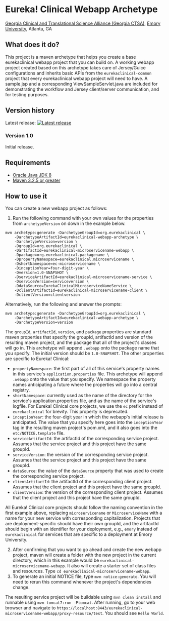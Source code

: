 # Eureka! Clinical Webapp Archetype
[Georgia Clinical and Translational Science Alliance (Georgia CTSA)](http://www.georgiactsa.org), [Emory University](http://www.emory.edu), Atlanta, GA

## What does it do?
This project is a maven archetype that helps you create a base eurekaclinical 
webapp project that you can build on. A working webapp project created based on 
this archetype takes care of Jersey/Guice configurations and inherits basic 
APIs from the `eurekaclinical-common` project that every eurekaclinical webapp 
project will need to have. A sample.jsp and a corresponding 
ViewSampleServlet.java are included for demonstrating the workflow and Jersey 
client/server communication, and for testing purposes. 

## Version history
Latest release: [![Latest release](https://maven-badges.herokuapp.com/maven-central/org.eurekaclinical/eurekaclinical-webapp-archetype/badge.svg)](https://maven-badges.herokuapp.com/maven-central/org.eurekaclinical/eurekaclinical-webapp-archetype)

### Version 1.0
Initial release.

## Requirements
* [Oracle Java JDK 8](http://www.oracle.com/technetwork/java/javase/overview/index.html)
* [Maven 3.2.5 or greater](https://maven.apache.org)

## How to use it
You can create a new webapp project as follows:

1) Run the following command with your own values for the properties from 
`archetypeVersion` on down in the example below.
```
mvn archetype:generate -DarchetypeGroupId=org.eurekaclinical \
    -DarchetypeArtifactId=eurekaclinical-webapp-archetype \
    -DarchetypeVersion=version \
    -DgroupId=org.eurekaclinical \
    -DartifactId=eurekaclinical-microservicename-webapp \
    -Dpackage=org.eurekaclinical.packagename \
    -DpropertyNamespace=eurekaclinical.microservicename \
    -DshortNamespace=ec-microservicename \
    -DinceptionYear=four-digit-year \
    -Dversion=1.0-SNAPSHOT \
    -DserviceArtifactId=eurekaclinical-microservicename-service \
    -DserviceVersion=serviceversion \
    -DdataSource=EurekaClinicalMicroserviceNameService \
    -DclientArtifactId=eurekaclinical-microservicename-client \
    -DclientVersion=clientversion
```
Alternatively, run the following and answer the prompts:
```
mvn archetype:generate -DarchetypeGroupId=org.eurekaclinical \
    -DarchetypeArtifactId=eurekaclinical-webapp-archetype \
    -DarchetypeVersion=version
```
The `groupId`, `artifactId`, `version`, and `package` properties are standard 
maven properties that specify the groupId, artifactId and version of the 
resulting maven project, and the package that all of the project's classes will 
go in. This archetype will append `.webapp` onto the package name that you 
specify. The initial version should be `1.0-SNAPSHOT`. The other properties are 
specific to Eureka! Clinical:
* `propertyNamespace`: the first part of all of this service's property names 
in this service's `application.properties` file. This archetype will append
`.webapp` onto the value that you specify. We namespace the property names 
anticipating a future where the properties will go into a central registry.
* `shortNamespace`: currently used as the name of the directory for the 
service's application.properties file, and as the name of the service's 
logfile. For Eureka! Clinical core projects, we use the `ec` prefix instead of
`eurekaclinical` for brevity. This property is deprecated.
* `inceptionYear`: the four-digit year in which the webapp's initial release is 
anticipated. The value that you specify here goes into the `inceptionYear` tag 
in the resulting maven project's pom.xml, and it also goes into the
`etc/NOTICE.template` file.
* `serviceArtifactId`: the artifactId of the corresponding service project. 
Assumes that the service project and this project have the same groupId.
* `serviceVersion`: the version of the corresponding service project. Assumes 
that the service project and this project have the same groupId.
* `dataSource`: the value of the `dataSource` property that was used to create 
the corresponding service project.
* `clientArtifactId`: the artifactId of the corresponding client project. 
Assumes that the client project and this project have the same groupId.
* `clientVersion`: the version of the corresponding client project. Assumes 
that the client project and this project have the same groupId.

All Eureka! Clinical core projects should follow the naming convention in the 
first example above, replacing `microservicename` or `MicroserviceName` with a
name for your new service with corresponding capitalization. Projects that are 
deployment-specific should have their own groupId, and the artifactId should 
begin with an identifier for your deployment, e.g., `emory` instead of 
`eurekaclinical` for services that are specific to a deployment at Emory 
University. 

2) After confirming that you want to go ahead and create the new webapp 
project, maven will create a folder with the new project in the current 
directory, which in this example would be 
`eurekaclinical-microservicename-webapp`. It also will create a starter set of
class files and resources. Type `cd eurekaclinical-microservicename-webapp`.
3) To generate an initial NOTICE file, type `mvn notice:generate`. You will 
need to rerun this command whenever the project's dependencies change.

The resulting service project will be buildable using `mvn clean install` and 
runnable using `mvn tomcat7:run -Ptomcat`. After running, go to your web 
browser and navigate to `https://localhost:8443/eurekaclinical-microservicename-webapp/proxy-resource/test`. 
You should see `Hello World`.
